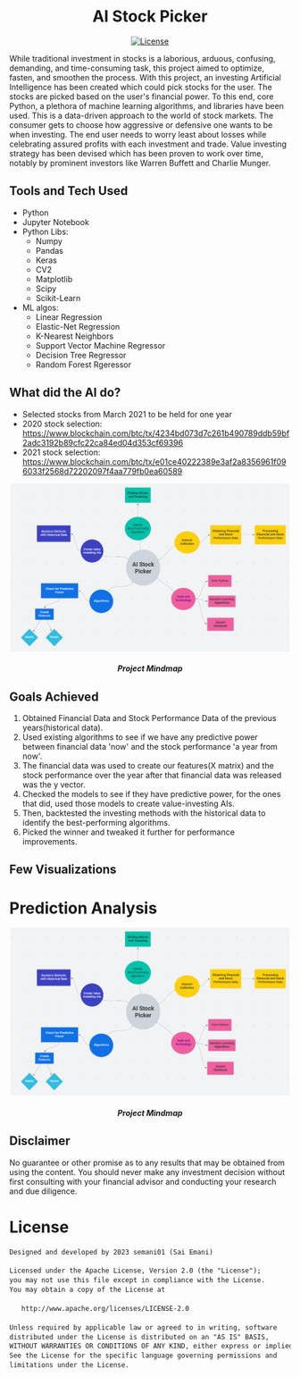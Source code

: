 <h1 align = "center"> AI Stock Picker </h1> 

<p align="center">
  <a href="https://opensource.org/licenses/Apache-2.0"><img alt="License" src="https://img.shields.io/badge/License-Apache%202.0-blue.svg"/></a>
</p>

While traditional investment in stocks is a laborious, arduous, confusing, demanding,
and time-consuming task, this project aimed to optimize, fasten, and smoothen the process.
With this project, an investing Artificial Intelligence has been created which could pick
stocks for the user. The stocks are picked based on the user's financial power.
To this end, core Python, a plethora of machine learning algorithms, and libraries have been used. This is a data-driven approach to the world of stock markets. The consumer gets to
choose how aggressive or defensive one wants to be when investing. The end user
needs to worry least about losses while celebrating assured profits with each investment
and trade. Value investing strategy has been devised which has been proven to work over
time, notably by prominent investors like Warren Buffett and Charlie Munger.

## Tools and Tech Used
* Python 
* Jupyter Notebook
* Python Libs:
  * Numpy
  * Pandas
  * Keras
  * CV2
  * Matplotlib
  * Scipy
  * Scikit-Learn 
* ML algos:
  * Linear Regression
  * Elastic-Net Regression
  * K-Nearest Neighbors
  * Support Vector Machine Regressor
  * Decision Tree Regressor
  * Random Forest Rgeressor
    

## What did the AI do?
* Selected stocks from March 2021 to be held for one year
* 2020 stock selection: https://www.blockchain.com/btc/tx/4234bd073d7c261b490789ddb59bf2adc3192b89cfc22ca84ed04d353cf69396
* 2021 stock selection: https://www.blockchain.com/btc/tx/e01ce40222389e3af2a8356961f096033f2568d72202097f4aa779fb0ea60589


<p align = "center">
<img src = "/mindmap.png" alt="mindmap" height = 300 width = 500/>
<h5 align = "center"> Project Mindmap </h5> 
</p>

## Goals Achieved
1. Obtained Financial Data and Stock Performance Data of the previous years(historical data). 
2. Used existing algorithms to see if we have any predictive power between financial data 'now' and the stock performance 'a year from now'.
3. The financial data was used to create our features(X matrix) and the stock performance over the year after that financial data was released was the y vector.
4. Checked the models to see if they have predictive power, for the ones that did, used those models to create value-investing AIs.
5. Then, backtested the investing methods with the historical data to identify the best-performing algorithms.
6. Picked the winner and tweaked it further for performance improvements.

## Few Visualizations
# Prediction Analysis  

<p align = "center">
<img src = "/mindmap.png" alt="mindmap" height = 300 width = 500/>
<h5 align = "center"> Project Mindmap </h5> 
</p>

## Disclaimer
No guarantee or other promise as to any results that may be obtained from using the content. You should never make any investment decision without first consulting with your financial advisor and conducting your research and due diligence.

# License
```xml
Designed and developed by 2023 semani01 (Sai Emani)

Licensed under the Apache License, Version 2.0 (the "License");
you may not use this file except in compliance with the License.
You may obtain a copy of the License at

   http://www.apache.org/licenses/LICENSE-2.0

Unless required by applicable law or agreed to in writing, software
distributed under the License is distributed on an "AS IS" BASIS,
WITHOUT WARRANTIES OR CONDITIONS OF ANY KIND, either express or implied.
See the License for the specific language governing permissions and
limitations under the License.
```
